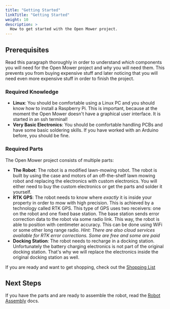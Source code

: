 ```yaml
---
title: "Getting Started"
linkTitle: "Getting Started"
weight: 10
description: >
  How to get started with the Open Mower project.
---
```



## Prerequisites

Read this paragraph thoroughly in order to understand _which_ components you will need for the Open Mower project and _why_ you will need them. This prevents you from buying expensive stuff and later noticing that you will need even more expensive stuff in order to finish the project.


### Required Knowledge
- **Linux**: You should be comfortable using a Linux PC and you should know how to install a Raspberry Pi. This is important, because at the moment the Open Mower doesn't have a graphical user interface. It is started in an ssh terminal!
- **Very Basic Electronics**: You should be comfortable handling PCBs and have some basic soldering skills. If you have worked with an Arduino before, you should be fine.

### Required Parts
The Open Mower project consists of multiple parts:
- **The Robot**: The robot is a modified lawn-mowing robot. The robot is built by using the case and motors of an off-the-shelf lawn mowing robot and replacing the electronics with custom electronics. You will either need to buy the custom electronics or get the parts and solder it yourself.
- **RTK GPS**: The robot needs to know where _exactly_ it is inside your property in order to mow with high precision. This is achieved by a technology called RTK GPS. This type of GPS uses two receivers: one on the robot and one fixed base station. The base station sends error correction data to the robot via some radio link. This way, the robot is able to position with centimeter accuracy. This can be done using WiFi or some other long range radio. _Hint: There are also cloud services available for RTK error corrections. Some are free and some are paid_
- **Docking Station**: The robot needs to recharge in a docking station. Unfortunately the battery charging electronics is not part of the original docking station. That's why we will replace the electronics inside the original docking station as well.

If you are ready and want to get shopping, check out the [Shopping List](/docs/getting-started/shopping-list)


## Next Steps

If you have the parts and are ready to assemble the robot, read the [Robot Assembly](/docs/robot-assembly) docs.